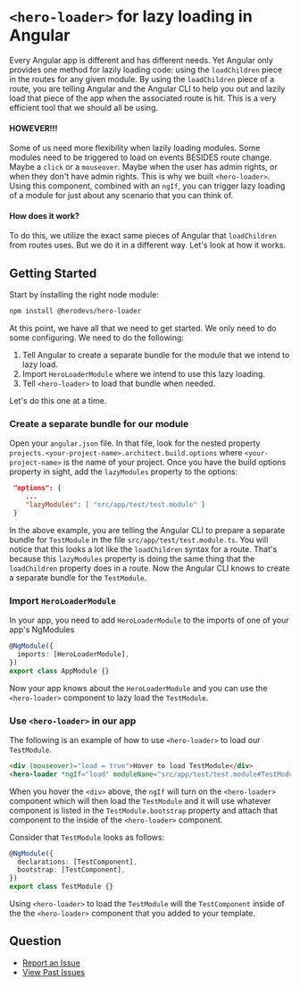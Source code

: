 # `<hero-loader>` for lazy loading in Angular

Every Angular app is different and has different needs. Yet Angular only provides
one method for lazily loading code: using the `loadChildren` piece in the routes
for any given module. By using the `loadChildren` piece of a route, you are telling
Angular and the Angular CLI to help you out and lazily load that piece of the app
when the associated route is hit. This is a very efficient tool that we should
all be using.

#### HOWEVER!!!

Some of us need more flexibility when lazily loading modules. Some modules need
to be triggered to load on events BESIDES route change. Maybe a `click` or a
`mouseover`. Maybe when the user has admin rights, or when they don't have
admin rights. This is why we built `<hero-loader>`. Using this component, combined
with an `ngIf`, you can trigger lazy loading of a module for just about any
scenario that you can think of.

#### How does it work?

To do this, we utilize the exact same pieces of Angular that `loadChildren` from
routes uses. But we do it in a different way. Let's look at how it works.

## Getting Started

Start by installing the right node module:

```bash
npm install @herodevs/hero-loader
```

At this point, we have all that we need to get started. We only need to do some
configuring. We need to do the following:

1. Tell Angular to create a separate bundle for the module that we intend to
   lazy load.
2. Import `HeroLoaderModule` where we intend to use this lazy loading.
3. Tell `<hero-loader>` to load that bundle when needed.

Let's do this one at a time.

### Create a separate bundle for our module

Open your `angular.json` file. In that file, look for the nested property
`projects.<your-project-name>.architect.build.options` where `<your-project-name>`
is the name of your project. Once you have the build options property in
sight, add the `lazyModules` property to the options:

```json
 "options": {
    ...
    "lazyModules": [ "src/app/test/test.module" ]
 }
```

In the above example, you are telling the Angular CLI to prepare a separate
bundle for `TestModule` in the file `src/app/test/test.module.ts`. You will
notice that this looks a lot like the `loadChildren` syntax for a route.
That's because this `lazyModules` property is doing the same thing that
the `loadChildren` property does in a route. Now the Angular CLI knows to
create a separate bundle for the `TestModule`.

### Import `HeroLoaderModule`

In your app, you need to add `HeroLoaderModule` to the imports of one of your
app's NgModules

```typescript
@NgModule({
  imports: [HeroLoaderModule],
})
export class AppModule {}
```

Now your app knows about the `HeroLoaderModule` and you can use the `<hero-loader>`
component to lazy load the `TestModule`.

### Use `<hero-loader>` in our app

The following is an example of how to use `<hero-loader>` to load our `TestModule`.

```html
<div (mouseover)="load = true">Hover to load TestModule</div>
<hero-loader *ngIf="load" moduleName="src/app/test/test.module#TestModule"></hero-loader>
```

When you hover the `<div>` above, the `ngIf` will turn on the `<hero-loader>` component
which will then load the `TestModule` and it will use whatever component is
listed in the `TestModule.bootstrap` property and attach that component to the
inside of the `<hero-loader>` component.

Consider that `TestModule` looks as follows:

```typescript
@NgModule({
  declarations: [TestComponent],
  bootstrap: [TestComponent],
})
export class TestModule {}
```

Using `<hero-loader>` to load the `TestModule` will the `TestComponent` inside of the
the `<hero-loader>` component that you added to your template.

## Question

- [Report an Issue](https://github.com/herodevs/herodevs-packages/issues)
- [View Past Issues](https://github.com/herodevs/herodevs-packages/issues?utf8=%E2%9C%93&q=is%3Aissue+is%3Aclosed+)
